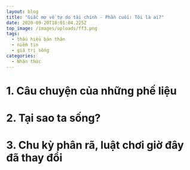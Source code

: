 ```yaml
---
layout: blog
title: "Giấc mơ về tự do tài chính - Phần cuối: Tôi là ai?"
date: 2020-09-20T18:01:04.225Z
top_image: /images/uploads/ff3.png
tags:
  - thấu hiểu bản thân
  - niềm tin
  - giá trị sống
categories:
  - Nhận thức
---
```

# 1. Câu chuyện của những phế liệu

# 2. Tại sao ta sống?

# 3. Chu kỳ phân rã, luật chơi giờ đây đã thay đổi